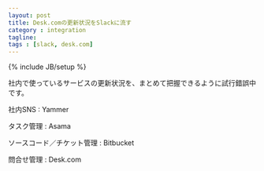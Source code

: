 ```yaml
---
layout: post
title: Desk.comの更新状況をSlackに流す
category : integration
tagline: 
tags : [slack, desk.com]
---
```

{% include JB/setup %}

社内で使っているサービスの更新状況を、まとめて把握できるように試行錯誤中です。

社内SNS
: Yammer

タスク管理
: Asama

ソースコード／チケット管理
: Bitbucket

問合せ管理
: Desk.com
